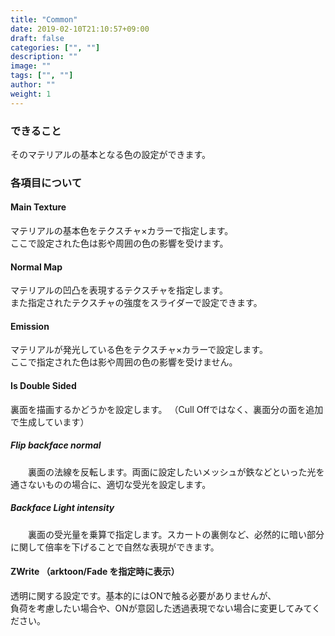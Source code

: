```yaml
---
title: "Common"
date: 2019-02-10T21:10:57+09:00
draft: false
categories: ["", ""]
description: ""
image: ""
tags: ["", ""]
author: ""
weight: 1
---
```


### できること
そのマテリアルの基本となる色の設定ができます。
### 各項目について
#### Main Texture
マテリアルの基本色をテクスチャ×カラーで指定します。  
ここで設定された色は影や周囲の色の影響を受けます。  
#### Normal Map
マテリアルの凹凸を表現するテクスチャを指定します。  
また指定されたテクスチャの強度をスライダーで設定できます。  
#### Emission
マテリアルが発光している色をテクスチャ×カラーで設定します。  
ここで指定された色は影や周囲の色の影響を受けません。
#### Is Double Sided
裏面を描画するかどうかを設定します。
（Cull Offではなく、裏面分の面を追加で生成しています）
##### Flip backface normal
　　裏面の法線を反転します。両面に設定したいメッシュが鉄などといった光を通さないものの場合に、適切な受光を設定します。　
##### Backface Light intensity
　　裏面の受光量を乗算で指定します。スカートの裏側など、必然的に暗い部分に関して倍率を下げることで自然な表現ができます。
#### ZWrite （arktoon/Fade を指定時に表示）
透明に関する設定です。基本的にはONで触る必要がありませんが、  
負荷を考慮したい場合や、ONが意図した透過表現でない場合に変更してみてください。